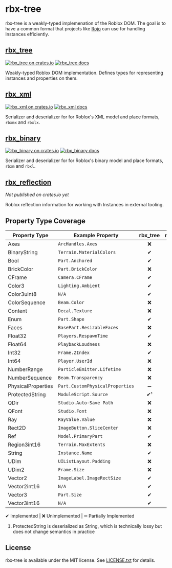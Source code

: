 # rbx-tree
rbx-tree is a weakly-typed implemenation of the Roblox DOM. The goal is to have a common format that projects like [Rojo](https://github.com/LPGhatguy/rojo) can use for handling Instances efficiently.

## [rbx_tree](rbx_tree)
[![rbx_tree on crates.io](https://img.shields.io/crates/v/rbx_tree.svg)](https://crates.io/crates/rbx_tree)
[![rbx_tree docs](https://img.shields.io/badge/docs-docs.rs-orange.svg)](https://docs.rs/rbx_tree)

Weakly-typed Roblox DOM implementation. Defines types for representing instances and properties on them.

## [rbx_xml](rbx_xml)
[![rbx_xml on crates.io](https://img.shields.io/crates/v/rbx_xml.svg)](https://crates.io/crates/rbx_xml)
[![rbx_xml docs](https://img.shields.io/badge/docs-docs.rs-orange.svg)](https://docs.rs/rbx_xml)

Serializer and deserializer for for Roblox's XML model and place formats, `rbxmx` and `rbxlx`.

## [rbx_binary](rbx_binary)
[![rbx_binary on crates.io](https://img.shields.io/crates/v/rbx_binary.svg)](https://crates.io/crates/rbx_binary)
[![rbx_binary docs](https://img.shields.io/badge/docs-docs.rs-orange.svg)](https://docs.rs/rbx_binary)

Serializer and deserializer for for Roblox's binary model and place formats, `rbxm` and `rbxl`.

## [rbx_reflection](rbx_reflection)
*Not published on crates.io yet*

Roblox reflection information for working with Instances in external tooling.

## Property Type Coverage

| Property Type      | Example Property                | rbx\_tree | rbx\_xml | rbx\_binary |
| ------------------ | ------------------------------- |:---------:|:--------:|:-----------:|
| Axes               | `ArcHandles.Axes`               | ❌ | ❌ | ❌ |
| BinaryString       | `Terrain.MaterialColors`        | ✔ | ✔ | ❌ |
| Bool               | `Part.Anchored`                 | ✔ | ✔ | ✔ |
| BrickColor         | `Part.BrickColor`               | ❌ | ❌ | ❌ |
| CFrame             | `Camera.CFrame`                 | ✔ | ✔ | ❌ |
| Color3             | `Lighting.Ambient`              | ✔ | ✔ | ❌ |
| Color3uint8        | `N/A`                           | ✔ | ✔ | ❌ |
| ColorSequence      | `Beam.Color`                    | ❌ | ❌ | ❌ |
| Content            | `Decal.Texture`                 | ❌ | ❌ | ❌ |
| Enum               | `Part.Shape`                    | ✔ | ✔ | ❌ |
| Faces              | `BasePart.ResizableFaces`       | ❌ | ❌ | ❌ |
| Float32            | `Players.RespawnTime`           | ✔ | ✔ | ❌ |
| Float64            | `PlaybackLoudness`              | ❌ | ❌ | ❌ |
| Int32              | `Frame.ZIndex`                  | ✔ | ✔ | ❌ |
| Int64              | `Player.UserId`                 | ❌ | ❌ | ❌ |
| NumberRange        | `ParticleEmitter.Lifetime`      | ❌ | ❌ | ❌ |
| NumberSequence     | `Beam.Transparency`             | ❌ | ❌ | ❌ |
| PhysicalProperties | `Part.CustomPhysicalProperties` | ➖ | ➖ | ❌ |
| ProtectedString    | `ModuleScript.Source`           | ✔¹ | ✔¹ | ❌ |
| QDir               | `Studio.Auto-Save Path`         | ❌ | ❌ | ❌ |
| QFont              | `Studio.Font`                   | ❌ | ❌ | ❌ |
| Ray                | `RayValue.Value`                | ❌ | ❌ | ❌ |
| Rect2D             | `ImageButton.SliceCenter`       | ❌ | ❌ | ❌ |
| Ref                | `Model.PrimaryPart`             | ✔ | ✔ | ❌ |
| Region3int16       | `Terrain.MaxExtents`            | ❌ | ❌ | ❌ |
| String             | `Instance.Name`                 | ✔ | ✔ | ✔ |
| UDim               | `UIListLayout.Padding`          | ❌ | ❌ | ❌ |
| UDim2              | `Frame.Size`                    | ❌ | ❌ | ❌ |
| Vector2            | `ImageLabel.ImageRectSize`      | ✔ | ✔ | ❌ |
| Vector2int16       | `N/A`                           | ✔ | ✔ | ❌ |
| Vector3            | `Part.Size`                     | ✔ | ✔ | ❌ |
| Vector3int16       | `N/A`                           | ✔ | ✔ | ❌ |

✔ Implemented | ❌ Unimplemented | ➖ Partially Implemented

1. ProtectedString is deserialized as String, which is technically lossy but does not change semantics in practice

## License
rbx-tree is available under the MIT license. See [LICENSE.txt](LICENSE.txt) for details.